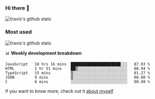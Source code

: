 ### Hi there 👋

<!--
**HondryTravis/HondryTravis** is a ✨ _special_ ✨ repository because its `README.md` (this file) appears on your GitHub profile.

Here are some ideas to get you started:

- 🔭 I’m currently working on ...
- 🌱 I’m currently learning ...
- 👯 I’m looking to collaborate on ...
- 🤔 I’m looking for help with ...
- 💬 Ask me about ...
- 📫 How to reach me: ...
- 😄 Pronouns: ...
- ⚡ Fun fact: ...
-->

![travis's github stats](https://github-readme-stats.vercel.app/api?username=HondryTravis&hide=stars)
### Most used
![travis's github stats](https://github-readme-stats.anuraghazra1.vercel.app/api/top-langs/?username=HondryTravis&layout=compact&hide_title=true)

📊 **Weekly development breakdown**

<!--START_SECTION:waka-->
```text
JavaScript   18 hrs 16 mins  ██████████████████████░░░   87.93 % 
HTML         1 hr 51 mins    ██▒░░░░░░░░░░░░░░░░░░░░░░   08.94 % 
TypeScript   15 mins         ▒░░░░░░░░░░░░░░░░░░░░░░░░   01.27 % 
JSON         9 mins          ▒░░░░░░░░░░░░░░░░░░░░░░░░   00.80 % 
C            6 mins          ░░░░░░░░░░░░░░░░░░░░░░░░░   00.49 % 
```
<!--END_SECTION:waka-->

If you want to know more, check out it [about myself](https://hondrytravis.github.io/)
